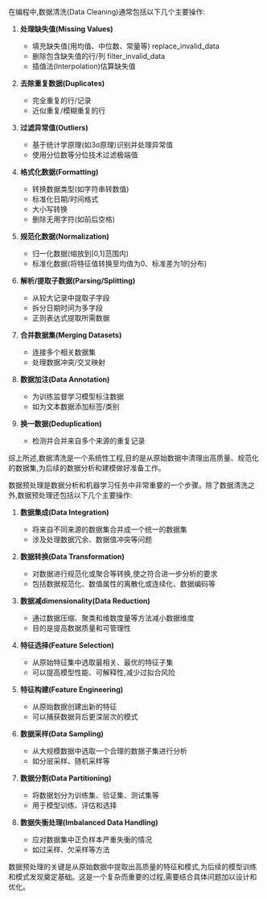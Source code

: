 在编程中,数据清洗(Data Cleaning)通常包括以下几个主要操作:

1. **处理缺失值(Missing Values)**
   - 填充缺失值(用均值、中位数、常量等)   replace_invalid_data   
   - 删除包含缺失值的行/列 filter_invalid_data 
   - 插值法(Interpolation)估算缺失值      
      
2. **去除重复数据(Duplicates)**
   - 完全重复的行/记录
   - 近似重复/模糊重复的行

3. **过滤异常值(Outliers)**
   - 基于统计学原理(如3σ原理)识别并处理异常值
   - 使用分位数等分位技术过滤极端值

4. **格式化数据(Formatting)**
   - 转换数据类型(如字符串转数值)
   - 标准化日期/时间格式
   - 大小写转换
   - 删除无用字符(如前后空格)

5. **规范化数据(Normalization)**
   - 归一化数据(缩放到[0,1]范围内)
   - 标准化数据(将特征值转换至均值为0、标准差为1的分布)

6. **解析/提取子数据(Parsing/Splitting)**
   - 从较大记录中提取子字段
   - 拆分日期时间为多字段
   - 正则表达式提取所需数据

7. **合并数据集(Merging Datasets)**
   - 连接多个相关数据集
   - 处理数据冲突/交叉映射

8. **数据加注(Data Annotation)**
   - 为训练监督学习模型标注数据
   - 如为文本数据添加标签/类别

9. **换一数据(Deduplication)**
   - 检测并合并来自多个来源的重复记录

综上所述,数据清洗是一个系统性工程,目的是从原始数据中清理出高质量、规范化的数据集,为后续的数据分析和建模做好准备工作。



数据预处理是数据分析和机器学习任务中非常重要的一个步骤。除了数据清洗之外,数据预处理还包括以下几个主要操作:

1. **数据集成(Data Integration)**
   - 将来自不同来源的数据集合并成一个统一的数据集
   - 涉及处理数据冗余、数据值冲突等问题

2. **数据转换(Data Transformation)**
   - 对数据进行规范化或聚合等转换,使之符合进一步分析的要求
   - 包括数据规范化、数值属性的离散化或连续化、数据编码等

3. **数据减dimensionality(Data Reduction)**
   - 通过数据压缩、聚类和维数度量等方法减小数据维度
   - 目的是提高数据质量和可管理性

4. **特征选择(Feature Selection)**
   - 从原始特征集中选取最相关、最优的特征子集
   - 可以提高模型性能、可解释性,减少过拟合风险

5. **特征构建(Feature Engineering)** 
   - 从原始数据创建出新的特征
   - 可以捕获数据背后更深层次的模式

6. **数据采样(Data Sampling)**
   - 从大规模数据中选取一个合理的数据子集进行分析
   - 如分层采样、随机采样等

7. **数据分割(Data Partitioning)**
   - 将数据划分为训练集、验证集、测试集等
   - 用于模型训练、评估和选择

8. **数据失衡处理(Imbalanced Data Handling)**
   - 应对数据集中正负样本严重失衡的情况
   - 如过采样、欠采样等方法

数据预处理的关键是从原始数据中提取出高质量的特征和模式,为后续的模型训练和模式发现奠定基础。这是一个复杂而重要的过程,需要结合具体问题加以设计和优化。